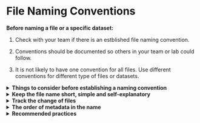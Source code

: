 # File Naming Conventions

<b>Before naming a file or a specific dataset: </b>

1. Check with your team if there is an estblished file naming convention.

2. Conventions should be documented so others in your team or lab could follow. 

3. It is not likely to have one convention for all files. Use different conventions for different type of files or datasets.


<details>
<summary> <b>Things to consider before establishing a naming convention</b> </summary>
  
1. What distinct these files from other files? (Consider metadata like the content, date, location, etc.)

2. Pick three most important metadata. (It is not a "the more the merrier" situation)

3. The name should be human readable and contain enough information for visually scanning the files.


</details>

<details>
<summary> <b>Keep the file name short, simple and self-explanatory</b> </summary>
  
1. Use abbreviation or code.
   
   _Example:_

   _Labotory A = LabA, Project 2 = P2, Mouse with serial number 255 = MOU-255_
   

2. Document the chosen abbreviation and codes. Do not leave any "commonly known" abbreviation undocumented.

</details>

<details>
<summary> <b> Track the change of files</b> </summary>
  
1. Add version information. Could be number (_i.e. v1.2, v3.0_) or status (_i.e. \_processed, \_amended, \_raw_).

2. Add a date. Make sure the format of date is consistent. (_i.e. using YYYYMMDD or YYYY-MM-DD_)

</details>

<details>
<summary> <b> The order of metadata in the name</b> </summary>
  
1. Place the most important metadata at the beginning.

2. How would you like to sort the files? _(i.e. alphabetically, numerically or chronologically)_

</details>

<details>
<summary> <b> Recommended practices </b> </summary>
  
1. Use two or three digits for numbering.

   _Example:_

   _Use "01_File.tif", "05_file.tif" instead of "1_File.tif"._

   _Otherwise "10_File.tif" will appear on the top when sorting the files._

2. No blank spaces in the name.
   
3. Be case-sensitive for the machine readability. (_i.e. "sample" vs "Sample"_)

4. Capitalize the first letter of each word to make it readable.

5. Avoid special characters. Use dash "-" to seperate numbers and underscore "_" to seperate metadata.

   _Example:_

   _LiverTissue\_Mou-255\_SampleId-8526\_2020-01-30.tif_
   
   _MedImage\_Forearm-1\_PatId-123\_Clinic-A789\_20210325.dcm_

6. Keep a reasonable length of file name. Ideally under 50 characters. 
    
7. Document the naming convention in a ReadMe text and keep it with the files.
  
   _Example:_

   _The naming convention is:_

   _[Serial-ID-Number]\_[TestName-Code]\_[YYYY-MM-DD]\_[Version]\_[Status].[csv]_

</details>
